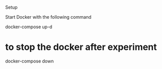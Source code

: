 Setup

Start Docker with the following command

docker-compose up-d

# to stop the docker after experiment 
docker-compose down
